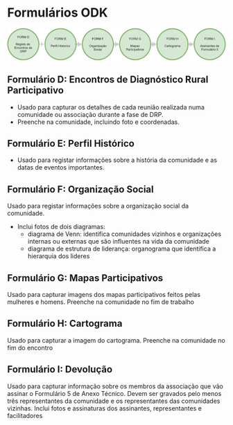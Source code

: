 # Formulários ODK

![](../.gitbook/assets/delim_com.png)

## Formulário D: Encontros de Diagnóstico Rural Participativo

* Usado para capturar os detalhes de cada reunião realizada numa comunidade ou associação durante a fase de DRP. 
* Preenche na comunidade, incluindo foto e coordenadas. 

## Formulário E: Perfil Histórico

* Usado para registar informações sobre a história da comunidade e as datas de eventos importantes. 

## Formulário F: Organização Social

Usado para registar informações sobre a organização social da comunidade.

* Inclui fotos de dois diagramas:
  * diagrama de Venn: identifica comunidades vizinhos e organizações internas ou externas que são influentes na vida da comunidade
  * diagrama de estrutura de liderança: organograma que identifica a hierarquia dos lideres 

## Formulário G: Mapas Participativos

Usado para capturar imagens dos mapas participativos feitos pelas mulheres e homens. Preenche na comunidade no fim de trabalho

## Formulário H: Cartograma

Usado para capturar a imagem do cartograma. Preenche na comunidade no fim do encontro

## Formulário I: Devolução

Usado para capturar informação sobre os membros da associação que vão assinar o Formulário 5 de Anexo Técnico. Devem ser gravados pelo menos três representantes da comunidade e os representantes das comunidades vizinhas. Inclui fotos e assinaturas dos assinantes, representantes e facilitadores

